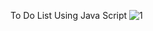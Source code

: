 To Do List Using Java Script
![1](https://user-images.githubusercontent.com/87539140/183419167-42674d7c-5ebb-4560-b764-2e090bbf40d9.png)
